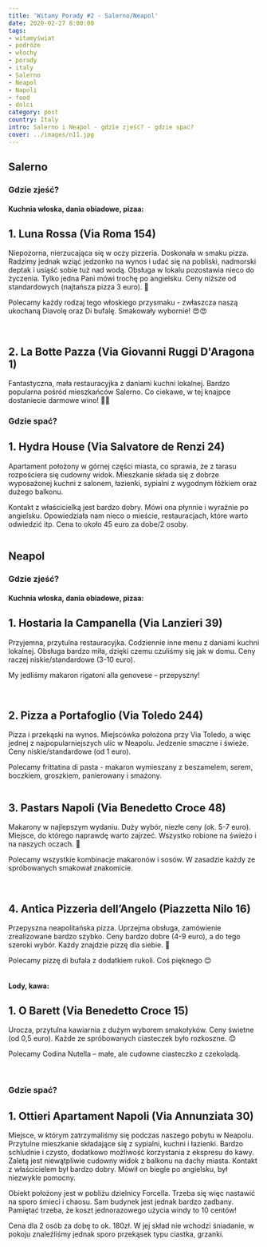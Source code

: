```yaml
---
title: 'Witamy Porady #2 - Salerno/Neapol'
date: 2020-02-27 8:00:00
tags:
- witamyświat
- podróże 
- włochy
- porady
- italy
- Salerno
- Neapol
- Napoli
- food
- dolci
category: post
country: Italy
intro: Salerno i Neapol - gdzie zjeść? - gdzie spać?
cover: ../images/n11.jpg
---
```

<h2>Salerno</h2>

<h3>Gdzie zjeść?</h3>

<h4 class='subtitle'>Kuchnia włoska, dania obiadowe, pizaa:</h4>

<h2>1. Luna Rossa (Via Roma 154)</h2>

<p>
  Niepozorna, nierzucająca się w oczy pizzeria. Doskonała w smaku pizza. Radzimy jednak wziąć jedzonko na wynos i udać się na pobliski, nadmorski deptak i usiąść sobie tuż nad wodą. Obsługa w lokalu pozostawia nieco do życzenia. Tylko jedna Pani mówi trochę po angielsku. Ceny niższe od standardowych (najtańsza pizza 3 euro). 🍕

  Polecamy każdy rodzaj tego włoskiego przysmaku - zwłaszcza naszą ukochaną Diavolę oraz Di bufalę. Smakowały wybornie! 😍😍
</p>

<div class='flex'>
  <img class='box imageOn' src='../static/posts-images/n1101.jpg' alt=''/>
  <img class='box imageOn' src='../static/posts-images/n1102.jpg' alt=''/>
  <img class='box imageOn' src='../static/posts-images/n1103.jpg' alt=''/>
</div>

<h2>2. La Botte Pazza (Via Giovanni Ruggi D'Aragona 1)</h2>

<p>
  Fantastyczna, mała restauracyjka z daniami kuchni lokalnej. Bardzo popularna pośród mieszkańców Salerno. Co ciekawe, w tej knajpce dostaniecie darmowe wino! 🍷🍷
</p>

<h3>Gdzie spać?</h3>

<h2>1. Hydra House (Via Salvatore de Renzi 24)</h2>

<p>
  Apartament położony w górnej części miasta, co sprawia, że z tarasu rozpościera się cudowny widok. Mieszkanie składa się z dobrze wyposażonej kuchni z salonem, łazienki, sypialni z wygodnym łóżkiem oraz dużego balkonu.

  Kontakt z właścicielką jest bardzo dobry. Mówi ona płynnie i wyraźnie po angielsku. Opowiedziała nam nieco o mieście, restauracjach, które warto odwiedzić itp. Cena to około 45 euro za dobe/2 osoby.
</p>

<div class='backImage backImageOn'>
  <img src='../static/posts-images/n1104.jpg' alt=''/>
</div>

<h2>Neapol</h2>

<h3>Gdzie zjeść?</h3>

<h4 class='subtitle'>Kuchnia włoska, dania obiadowe, pizaa:</h4>

<h2>1. Hostaria la Campanella (Via Lanzieri 39)</h2>

<p>
  Przyjemna, przytulna restauracyjka. Codziennie inne menu z daniami kuchni lokalnej. Obsługa bardzo miła, dzięki czemu czuliśmy się jak w domu. Ceny raczej niskie/standardowe (3-10 euro). 

  My jedliśmy makaron rigatoni alla genovese – przepyszny!
</p>

<div class='flex narrow'>
  <img class='box imageOn' src='../static/posts-images/n1105.jpg' alt=''/>
  <img class='box imageOn' src='../static/posts-images/n1106.jpg' alt=''/>
  <img class='box imageOn' src='../static/posts-images/n1107.jpg' alt=''/>
</div>

<h2>2. Pizza a Portafoglio (Via Toledo 244)</h2>

<p>
  Pizza i przekąski na wynos. Miejscówka położona przy Via Toledo, a więc jednej z najpopularniejszych ulic w Neapolu. Jedzenie smaczne i świeże. Ceny niskie/standardowe (od 1 euro).

  Polecamy frittatina di pasta - makaron wymieszany z beszamelem, serem, boczkiem, groszkiem, panierowany i smażony.
</p>

<div class='backImage '>
  <img src='../static/posts-images/n1108.jpg' alt=''/>
</div>

<h2>3. Pastars Napoli (Via Benedetto Croce 48)</h2>

<p>
  Makarony w najlepszym wydaniu. Duży wybór, niezłe ceny (ok. 5-7 euro). Miejsce, do którego naprawdę warto zajrzeć. Wszystko robione na świeżo i na naszych oczach. 🍝

  Polecamy wszystkie kombinacje makaronów i sosów. W zasadzie każdy ze spróbowanych smakował znakomicie.
</p>

<div class='flex narrow'>
  <img class='box image0' src='../static/posts-images/n1109.jpg' alt=''/>
  <img class='box image0' src='../static/posts-images/n1110.jpg' alt=''/>
  <img class='box image0' src='../static/posts-images/n1111.jpg' alt=''/>
  <img class='box image0' src='../static/posts-images/n1112.jpg' alt=''/>
</div>

<h2>4. Antica Pizzeria dell’Angelo (Piazzetta Nilo 16)</h2>

<p>
  Przepyszna neapolitańska pizza. Uprzejma obsługa, zamówienie zrealizowane bardzo szybko. Ceny bardzo dobre (4-9 euro), a do tego szeroki wybór. Każdy znajdzie pizzę dla siebie. 🍕
  
  Polecamy pizzę di bufala z dodatkiem rukoli. Coś pięknego 😊
</p>

<div class='backImage'>
  <img src='../static/posts-images/n1113.jpg' alt=''/>
</div>

<h4 class='subtitle'>Lody, kawa:</h4>

<h2>1. O Barett (Via Benedetto Croce 15)</h2>

<p>
  Urocza, przytulna kawiarnia z dużym wyborem smakołyków. Ceny świetne (od 0,5 euro). Każde ze spróbowanych ciasteczek było rozkoszne. 😊

  Polecamy Codina Nutella – małe, ale cudowne ciasteczko z czekoladą. 
</p>

<div class='flex narrow'>
  <img class='box image0' src='../static/posts-images/n1114.jpg' alt=''/>
  <img class='box image0' src='../static/posts-images/n1115.jpg' alt=''/>
  <img class='box image0' src='../static/posts-images/n1116.jpg' alt=''/>
</div>

<h3>Gdzie spać?</h3>

<h2>1. Ottieri Apartament Napoli (Via Annunziata 30)</h2>

<p>
  Miejsce, w którym zatrzymaliśmy się podczas naszego pobytu w Neapolu. Przytulne mieszkanie składające się z sypialni, kuchni  i łazienki. Bardzo schludnie i czysto, dodatkowo możliwość korzystania z ekspresu do kawy. Zaletą jest niewątpliwie cudowny widok z balkonu na dachy miasta. Kontakt z właścicielem był bardzo dobry. Mówił on biegle po angielsku, był niezwykle pomocny.

  Obiekt położony jest w pobliżu dzielnicy Forcella. Trzeba się więc nastawić na sporo śmieci i chaosu. Sam budynek jest jednak bardzo zadbany. Pamiętać trzeba, że koszt jednorazowego użycia windy to 10 centów!

  Cena dla 2 osób za dobę to ok. 180zł. W jej skład nie wchodzi śniadanie, w pokoju znaleźliśmy jednak sporo przekąsek typu ciastka, grzanki.
</p>

<div class='backImage backImageOn'>
  <img src='../static/posts-images/n1117.jpg' alt=''/>
</div>